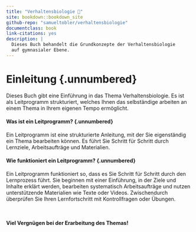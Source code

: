 ```yaml
---
title: "Verhaltensbiologie 🐝"
site: bookdown::bookdown_site
github-repo: "samueltobler/verhaltensbiologie"
documentclass: book
link-citations: yes
description: |
  Dieses Buch behandelt die Grundkonzepte der Verhaltensbiologie 
  auf gymnasialer Ebene. 
---
```


# Einleitung {.unnumbered}

Dieses Buch gibt eine Einführung in das Thema Verhaltensbiologie. Es ist als Leitprogramm strukturiert, welches Ihnen das selbständige arbeiten an einem Thema in Ihrem eigenen Tempo ermöglicht. 

#### Was ist ein Leitprogramm? {.unnumbered}

Ein Leitprogramm ist eine strukturierte Anleitung, mit der Sie eigenständig ein Thema bearbeiten können. Es führt Sie Schritt für Schritt durch Lernziele, Arbeitsaufträge und Materialien. 


#### Wie funktioniert ein Leitprogramm? {.unnumbered}

Ein Leitprogramm funktioniert so, dass es Sie Schritt für Schritt durch den Lernprozess führt. Sie beginnen mit einer Einführung, in der Ziele und Inhalte erklärt werden, bearbeiten systematisch Arbeitsaufträge und nutzen unterstützende Materialien wie Texte oder Videos. Zwischendurch überprüfen Sie Ihren Lernfortschritt mit Kontrollfragen oder Übungen. 

<br><br>
**Viel Vergnügen bei der Erarbeitung des Themas!**
